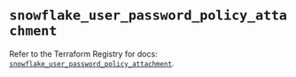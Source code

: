 # `snowflake_user_password_policy_attachment`

Refer to the Terraform Registry for docs: [`snowflake_user_password_policy_attachment`](https://registry.terraform.io/providers/snowflake-labs/snowflake/0.94.0/docs/resources/user_password_policy_attachment).

